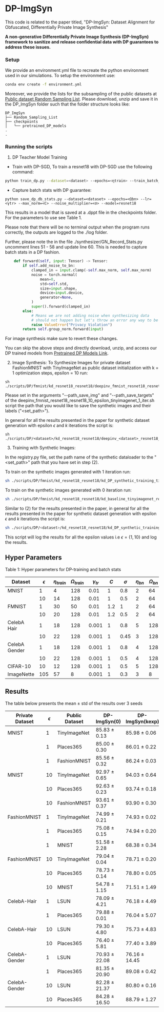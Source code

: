 # DP-ImgSyn

This code is related to the paper titled, "DP-ImgSyn: Dataset Alignment for Obfuscated, Differentially Private Image Synthesis"


**A non-generative Differentially Private Image Synthesis (DP-ImgSyn) framework to sanitize and release confidential data with DP guarantees to address these issues.**

### Setup

We provide an environment.yml file to recreate the python environment used in our simulations. To setup the environment use:
```bash
conda env create -f environment.yml
```

Moreover, we provide the lists for the subsampling of the public datasets at [Public dataset Random Sampling List](https://drive.google.com/file/d/15ndOOXaf4n6dAM4ZM9jOgN-zF2tg5YWG/view?usp=sharing). Please download, unzip and save it in the DP_ImgSyn folder such that the folder structure looks like:

```
DP_ImgSyn
├── Random_Sampling_List
├── checkpoints
│   └── pretrained_DP_models
.
.
```

### Running the scripts

1. DP Teacher Model Training

* Train with DP-SGD, To train a resnet18 with DP-SGD use the following command:
```bash
python train_dp.py --dataset=<dataset> --epochs=<ηtrain> --train_batch_size=<Ωtrain> --lr=<γtrain> --max_norm=<C> --noise_multiplier=<σ> --model=resnet18 --val_split=0.0
```

* Capture batch stats with DP guarantee:

```
python save_dp_db_stats.py --dataset=<dataset> --epochs=<Ωbn> --lr=<γtr> --max_norm=<C> --noise_multiplier=<σ> --model=resnet18
```

This results in a model that is saved at a .dppt file in the checkpoints folder. For the parameters to use see Table 1.

Please note that there will be no terminal output when the program runs correctly, the outputs are logged to the ./log folder.

Further, please note the in the file ./synthesizer/GN_Record_Stats.py uncomment lines 51 - 58 and update line 60. This is needed to capture batch stats in a DP fashion.
```python
    def forward(self, input: Tensor) -> Tensor:
        if self.add_noise_to_bn:
            clamped_in = input.clamp(-self.max_norm, self.max_norm)
            noise = torch.normal(
                mean=0,
                std=self.std,
                size=input.shape,
                device=input.device,
                generator=None,
            )
            super().forward(clamped_in)
        else:
            # Means we are not adding noise when synthesizing data
            # should not happen but let's throw an error any way to be safe
            raise ValueError("Privacy Violation")
        return self.group_norm.forward(input) 
```
For image synthesis make sure to revert these changes.

You can skip the above steps and directly download, unzip, and access our DP trained models from [Pretrained DP Models Link](https://drive.google.com/file/d/1bHcxatKkZulETJyAkavI1cfBV6i4-DAq/view?usp=sharing). 

2. Image Synthesis:
To Synthesize Images for private dataset FashionMNIST with TinyImageNet as public dataset initialization with k = 1 optimization steps, epsilon = 10 run:

```shell
sh ./scripts/DP/fmnist/kd_resnet18_resnet18/deepinv_fmnist_resnet18_resnet18_10_epsilon_tinyimagenet_1_iter.sh
```
Please set in the arguments "--path_save_img" and "--path_save_targets" of the deepinv_fmnist_resnet18_resnet18_10_epsilon_tinyimagenet_1_iter.sh script the path that you would like to save the synthetic images and their labels ("<set_path>").

In general for all the results presented in the paper for synthetic dataset generation with epsilon $\epsilon$ and $k$ iterations the script is:
```shell
sh ./scripts/DP/<dataset>/kd_resnet18_resnet18/deepinv_<dataset>_resnet18_resnet18_10_<epsilon>_tinyimagenet_<iteration>_iter.sh
```

3. Training with Synthetic Images:

In the registry.py file, set the path name of the synthetic dataloader to the "<set_path>" path that you have set in step (2).

To train on the synthetic images generated with 1 iteration run:

```bash
sh ./scripts/DP/fmnist/kd_resnet18_resnet18/kd_DP_synthetic_training_tinyimagenet_resnet18_resnet18_T_100_iter_1.sh
```

To train on the synthetic images generated with 0 iteration run:

```bash
sh ./scripts/DP/fmnist/kd_resnet18_resnet18/kd_baseline_tinyimagenet_resnet18_resnet18_T_100.sh
```

Similar to (2) for the results presented in the paper, in general for all the results presented in the paper for synthetic dataset generation with epsilon $\epsilon$ and $k$ iterations the script is:
```bash
sh ./scripts/DP/<dataset>/kd_resnet18_resnet18/kd_DP_synthetic_training_<public_init>_resnet18_resnet18_T_100_iter_<iteration>.sh
```
This script will log the results for all the epsilon values i.e $\epsilon = \{1, 10\}$ and log the results.


## Hyper Parameters

Table 1: Hyper parameters for DP-training and batch stats

| Dataset       | $\epsilon$   | $\eta_{train}$ | $\Omega_{train}$ | $\gamma_{tr}$  | $C$   | $\sigma$    | $\eta_{bn}$ |  $\Omega_{bn}$ |
| ------------- | --- | --- | --- | ----- | --- | ---- | --- | --- |
| MNIST         | 1   | 4   | 128 | 0.01  | 1   | 0.8  | 2   | 64  |
|               | 10  | 14  | 128 | 0.01  | 1   | 0.5  | 2   | 64  |
| FMNIST        | 1   | 30  | 50  | 0.01  | 1.2 | 1    | 2   | 64  |
|               | 10  | 20  | 128 | 0.01  | 1.2 | 0.5  | 2   | 64  |
| CelebA Hair   | 1   | 18  | 128 | 0.001 | 1   | 0.8  | 5   | 128 |
|               | 10  | 22  | 128 | 0.001 | 1   | 0.45 | 3   | 128 |
| CelebA Gender | 1   | 18  | 128 | 0.001 | 1   | 0.8  | 4   | 128 |
|               | 10  | 22  | 128 | 0.001 | 1   | 0.5  | 4   | 128 |
| CIFAR-10      | 10  | 12  | 128 | 0.001 | 1   | 0.5  | 5   | 128 |
| ImageNette    | 105 | 57  | 8   | 0.001 | 1   | 0.3  | 3   | 8   |


## Results
The table below presents the mean ± std of the results over 3 seeds

| Private   Dataset | $\epsilon$ |  Public Dataset |  DP-ImgSyn(0)  |  DP-ImgSyn(kexp) |  kexp |  kopt |
|-------------------|----|-----------------|----------------|------------------|-------|-------|
| MNIST             | 1  | TinyImageNet    |  85.83 ± 0.13  |  85.98 ± 0.06    | 10    | 10    |
|                   | 1  | Places365       |  85.00 ± 0.30  |  86.01 ± 0.22    | 10    | 10    |
|                   | 1  | FashionMNIST    |  85.56 ± 0.32  |  86.24 ± 0.03    | 10    | 10    |
| MNIST             | 10 | TinyImageNet    |  92.97 ± 0.65  |  94.03 ± 0.64    | 10    | 10    |
|                   | 10 | Places365       |  92.63 ± 0.23  |  93.74 ± 0.18    | 10    | 10    |
|                   | 10 | FashionMNIST    |  93.61 ± 0.37  |  93.90 ± 0.30    | 10    | 10    |
| FashionMNIST      | 1  | TinyImageNet    |  74.99  ± 0.21 |  74.93 ± 0.02    | 1     | 0     |
|                   | 1  | Places365       |  75.08 ± 0.15  |  74.94 ± 0.20    | 1     | 0     |
|                   | 1  | MNIST           |  51.58 ± 2.28  |  68.38 ± 0.34    | 10    | 10    |
| FashionMNIST      | 10 | TinyImageNet    |  79.04 ± 0.04  |  78.71 ± 0.20    | 1     | 0     |
|                   | 10 | Places365       |  78.73 ± 0.14  |  78.80 ± 0.05    | 1     | 1     |
|                   | 10 | MNIST           |  54.78 ± 1.15  |  71.51 ± 1.49    | 10    | 10    |
| CelebA-Hair       | 1  | LSUN            |  78.09 ± 4.21  |  76.18 ± 4.49    | 1     | 0     |
|                   | 1  | Places365       |  79.88 ± 0.01  |  76.04 ± 5.07    | 1     | 0     |
| CelebA-Hair       | 10 |  LSUN           |  79.30 ± 4.80  |  75.73 ± 4.83    | 1     | 0     |
|                   | 10 | Places365       |  76.40 ± 5.81  |  77.40 ± 3.89    | 1     | 1     |
| CelebA-Gender     | 1  |  LSUN           |  70.93 ± 22.08 |  76.16 ± 14.45   | 1     | 1     |
|                   | 1  | Places365       |  81.35 ± 20.90 |  89.08 ± 0.42    | 1     | 1     |
| CelebA-Gender     | 10 |  LSUN           |  82.28 ± 21.37 |  80.80 ± 0.16    | 1     | 0     |
|                   | 10 | Places365       |  84.28 ± 16.50 |  88.79 ± 1.27    | 1     | 1     |
